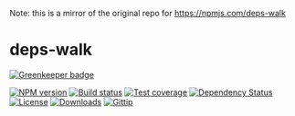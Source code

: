 Note: this is a mirror of the original repo for https://npmjs.com/deps-walk

# deps-walk

[![Greenkeeper badge](https://badges.greenkeeper.io/ljharb/deps-walk.svg)](https://greenkeeper.io/)

[![NPM version][npm-image]][npm-url]
[![Build status][travis-image]][travis-url]
[![Test coverage][coveralls-image]][coveralls-url]
[![Dependency Status][david-image]][david-url]
[![License][license-image]][license-url]
[![Downloads][downloads-image]][downloads-url]
[![Gittip][gittip-image]][gittip-url]

[npm-image]: https://img.shields.io/npm/v/deps-walk.svg?style=flat-square
[npm-url]: https://npmjs.org/package/deps-walk
[github-tag]: http://img.shields.io/github/tag/normalize/deps-walk.svg?style=flat-square
[github-url]: https://github.com/normalize/deps-walk/tags
[travis-image]: https://img.shields.io/travis/normalize/deps-walk.svg?style=flat-square
[travis-url]: https://travis-ci.org/normalize/deps-walk
[coveralls-image]: https://img.shields.io/coveralls/normalize/deps-walk.svg?style=flat-square
[coveralls-url]: https://coveralls.io/r/normalize/deps-walk?branch=master
[david-image]: http://img.shields.io/david/normalize/deps-walk.svg?style=flat-square
[david-url]: https://david-dm.org/normalize/deps-walk
[license-image]: http://img.shields.io/npm/l/deps-walk.svg?style=flat-square
[license-url]: LICENSE.md
[downloads-image]: http://img.shields.io/npm/dm/deps-walk.svg?style=flat-square
[downloads-url]: https://npmjs.org/package/deps-walk
[gittip-image]: https://img.shields.io/gittip/jonathanong.svg?style=flat-square
[gittip-url]: https://www.gittip.com/jonathanong/

